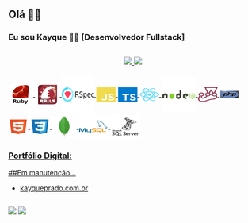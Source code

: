 ## Olá 👋👋 
### Eu sou Kayque 👨‍💻 [Desenvolvedor Fullstack] 
##
<div align="center">
    <a href="https://github.com/kayqueprado580">
        <img height="150em" src="https://github-readme-stats.vercel.app/api?username=kayqueprado580&custom_title=Kayque Prado - Estatísticas Github&show_icons=true&locale=pt-br&theme=dark&include_all_commits=true&count_private=true&hide=issues,contribs&title_color='#4e8fa5'"
        />
        <img height="150em" src="https://github-readme-stats.vercel.app/api/top-langs/?username=kayqueprado580&custom_title=Linguagens mais Utilizadas&layout=compact&langs_count=8&theme=dark&include_all_commits=true&hide=HTML,CSS,Less,Handlebars,EJS,CoffeeScript,Hack&count_private=true&title_color='#4e8fa5'"
        />
</div>


<div style="display: inline_block"><br>
    <img align="center" height="40" width="50" src="https://raw.githubusercontent.com/devicons/devicon/master/icons/ruby/ruby-original-wordmark.svg">
    <img align="center" height="40" width="50" src="https://raw.githubusercontent.com/devicons/devicon/master/icons/rails/rails-original-wordmark.svg">
    <img align="center" height="80" width="65" src="https://raw.githubusercontent.com/devicons/devicon/master/icons/rspec/rspec-original-wordmark.svg">
    <img align="center" height="30" width="40" src="https://raw.githubusercontent.com/devicons/devicon/master/icons/javascript/javascript-plain.svg">
    <img align="center" height="30" width="40" src="https://raw.githubusercontent.com/devicons/devicon/master/icons/typescript/typescript-plain.svg">
    <img align="center" height="30" width="40" src="https://raw.githubusercontent.com/devicons/devicon/master/icons/react/react-original.svg">
    <img align="center" height="70" width="70" src="https://raw.githubusercontent.com/devicons/devicon/master/icons/nodejs/nodejs-original-wordmark.svg">
    <img align="center" height="30" width="40" src="https://raw.githubusercontent.com/devicons/devicon/master/icons/jest/jest-plain.svg">
    <img align="center" height="30" width="40" src="https://raw.githubusercontent.com/devicons/devicon/master/icons/php/php-original.svg">
    <img align="center" height="30" width="40" src="https://raw.githubusercontent.com/devicons/devicon/master/icons/html5/html5-original.svg">
    <img align="center" height="30" width="40" src="https://raw.githubusercontent.com/devicons/devicon/master/icons/css3/css3-original.svg">
    <img align="center" height="45" width="50" src="https://raw.githubusercontent.com/devicons/devicon/master/icons/mongodb/mongodb-original.svg">
    <img align="center" height="50" width="60" src="https://raw.githubusercontent.com/devicons/devicon/master/icons/mysql/mysql-original-wordmark.svg">
    <img align="center" height="50" width="60" src="https://raw.githubusercontent.com/devicons/devicon/master/icons/microsoftsqlserver/microsoftsqlserver-plain-wordmark.svg">
</div>

### Portfólio Digital: 
##Em manutenção...
  * <a href="http://kayqueprado.com.br/" target="blank" style="underline-none">kayqueprado.com.br</a>

## 

<div>
    <a href="mailto:kayqueprado2013@gmail.com"><img src="https://img.shields.io/badge/-Gmail-%23333?style=for-the-badge&logo=gmail&logoColor=white" target="_blank"></a>
    <a href="https://www.linkedin.com/in/kayque-p-584669116/" target="_blank"><img src="https://img.shields.io/badge/-LinkedIn-%230077B5?style=for-the-badge&logo=linkedin&logoColor=white" target="_blank"></a>
</div>
